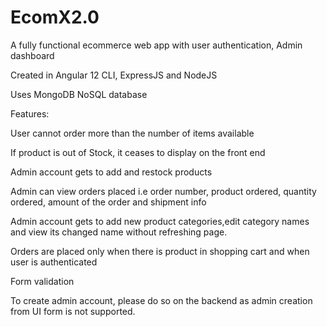 # EcomX2.0

A fully functional ecommerce web app with user authentication, Admin dashboard

Created in Angular 12 CLI, ExpressJS and  NodeJS

Uses MongoDB NoSQL database

Features:

User cannot order more than the number of items available

If product is out of Stock, it ceases to display on the front end

Admin account gets to add and restock products 
  
Admin can view orders placed i.e order number, product ordered, quantity ordered, amount of the order and shipment info
  
Admin account gets to add new product categories,edit category names and view its changed name without refreshing page.
  
Orders are placed only when there is product in shopping cart and when user is authenticated
  
Form validation 
 
To create admin account, please do so on the backend as admin creation from UI form is not supported.
 
 
